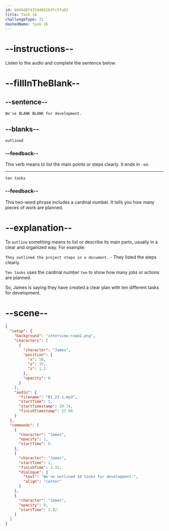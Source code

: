 ```yaml
---
id: 6846d8f4319d681b3fc5fa02
title: Task 16
challengeType: 22
dashedName: task-16
---
```


<!-- (audio) James: We've outlined ten tasks for development. -->

# --instructions--

Listen to the audio and complete the sentence below.

# --fillInTheBlank--

## --sentence--

`We've BLANK BLANK for development.`

## --blanks--

`outlined`

### --feedback--

This verb means to list the main points or steps clearly. It ends in `-ed`.

---

`ten tasks`

### --feedback--

This two-word phrase includes a cardinal number. It tells you how many pieces of work are planned.

# --explanation--

To `outline` something means to list or describe its main parts, usually in a clear and organized way. For example:
 
`They outlined the project steps in a document.` - They listed the steps clearly.

`Ten tasks` uses the cardinal number `ten` to show how many jobs or actions are planned.

So, James is saying they have created a clear plan with ten different tasks for development.

# --scene--

```json
{
  "setup": {
    "background": "interview-room2.png",
    "characters": [
      {
        "character": "James",
        "position": {
          "x": 50,
          "y": 15,
          "z": 1.2
        },
        "opacity": 0
      }
    ],
    "audio": {
      "filename": "B1_23-1.mp3",
      "startTime": 1,
      "startTimestamp": 20.74,
      "finishTimestamp": 23.06
    }
  },
  "commands": [
    {
      "character": "James",
      "opacity": 1,
      "startTime": 0
    },
    {
      "character": "James",
      "startTime": 1,
      "finishTime": 3.32,
      "dialogue": {
        "text": "We've outlined 10 tasks for development.",
        "align": "center"
      }
    },
    {
      "character": "James",
      "opacity": 0,
      "startTime": 3.82
    }
  ]
}
```
